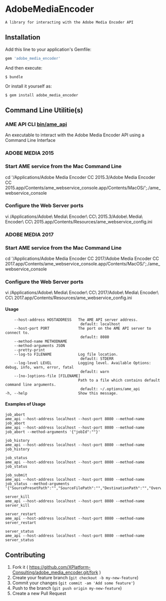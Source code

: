 # AdobeMediaEncoder

    A library for interacting with the Adobe Media Encoder API

## Installation

Add this line to your application's Gemfile:

```ruby
gem 'adobe_media_encoder'
```

And then execute:

    $ bundle

Or install it yourself as:

    $ gem install adobe_media_encoder

## Command Line Utilitie(s)

### AME API CLI [bin/ame_api](./bin/ame_api)
An executable to interact with the Adobe Media Encoder API using a Command Line Interface

### ADOBE MEDIA 2015

###  Start AME service from the Mac Command Line

cd '/Applications/Adobe Media Encoder CC 2015.3/Adobe Media Encoder CC 2015.app/Contents/ame_webservice_console.app/Contents/MacOS/';./ame_webservice_console 


###  Configure the Web Server ports

vi /Applications/Adobe\ Media\ Encoder\ CC\ 2015.3/Adobe\ Media\ Encoder\ CC\ 2015.app/Contents/Resources/ame_webservice_config.ini


### ADOBE MEDIA 2017

###  Start AME service from the Mac Command Line

cd '/Applications/Adobe Media Encoder CC 2017/Adobe Media Encoder CC 2017.app/Contents/ame_webservice_console.app/Contents/MacOS/';./ame_webservice_console 


###  Configure the Web Server ports

vi /Applications/Adobe\ Media\ Encoder\ CC\ 2017/Adobe\ Media\ Encoder\ CC\ 2017.app/Contents/Resources/ame_webservice_config.ini
 

#### Usage
        --host-address HOSTADDRESS   The AME API server address.
                                      default: localhost
        --host-port PORT             The port on the AME API server to connect to.
                                      default: 8080
        --method-name METHODNAME
        --method-arguments JSON
        --pretty-print
        --log-to FILENAME            Log file location.
                                      default: STDERR
        --log-level LEVEL            Logging level. Available Options: debug, info, warn, error, fatal
                                      default: warn
        --[no-]options-file [FILENAME]
                                     Path to a file which contains default command line arguments.
                                      default: ~/.options/ame_api
    -h, --help                       Show this message.

#### Examples of Usage

    job_abort
    ame_api --host-address localhost --host-port 8080 --method-name job_abort
    ame_api --host-address localhost --host-port 8080 --method-name job_abort --method-arguments '{"jobId":""}'

    job_history
    ame_api --host-address localhost --host-port 8080 --method-name job_history

    job_status
    ame_api --host-address localhost --host-port 8080 --method-name job_status

    job_submit
    ame_api --host-address localhost --host-port 8080 --method-name job_status --method-arguments '{"SourcePresetPath":"","SourceFilePath":"","DestinationPath":"","OverwriteDestinationIfPresent":"","NotificationTarget":"","BackupNotificationTarget":"","NotificationRateInMilliseconds":""}'

    server_kill
    ame_api --host-address localhost --host-port 8080 --method-name server_kill

    server_restart
    ame_api --host-address localhost --host-port 8080 --method-name server_restart

    server_status
    ame_api --host-address localhost --host-port 8080 --method-name server_status

 
## Contributing

1. Fork it ( https://github.com/XPlatform-Consulting/adobe_media_encoder.git/fork )
2. Create your feature branch (`git checkout -b my-new-feature`)
3. Commit your changes (`git commit -am 'Add some feature'`)
4. Push to the branch (`git push origin my-new-feature`)
5. Create a new Pull Request
